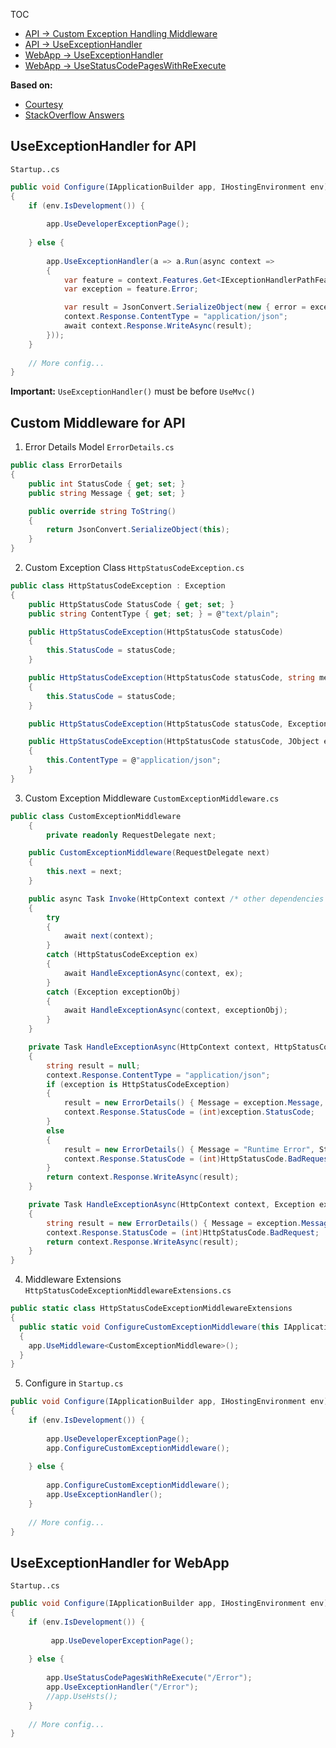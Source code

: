 TOC
* [API -> Custom Exception Handling Middleware](#custom-middleware-for-api)
* [API -> UseExceptionHandler](#useexceptionhandler-for-api)
* [WebApp -> UseExceptionHandler](#useexceptionHandler-for-webApp)
* [WebApp -> UseStatusCodePagesWithReExecute](https://docs.microsoft.com/en-us/aspnet/core/fundamentals/error-handling?view=aspnetcore-2.2#usestatuscodepageswithreexecute)

**Based on:**
* [Courtesy](https://blogs.msdn.microsoft.com/brandonh/2017/07/31/using-middleware-to-trap-exceptions-in-asp-net-core/)
* [StackOverflow Answers](https://stackoverflow.com/questions/38630076/asp-net-core-web-api-exception-handling)

## UseExceptionHandler for API
`Startup..cs`
```cs
public void Configure(IApplicationBuilder app, IHostingEnvironment env)
{
    if (env.IsDevelopment()) {
    
        app.UseDeveloperExceptionPage();
        
    } else {
    
        app.UseExceptionHandler(a => a.Run(async context =>
        {
            var feature = context.Features.Get<IExceptionHandlerPathFeature>();
            var exception = feature.Error;

            var result = JsonConvert.SerializeObject(new { error = exception.Message });
            context.Response.ContentType = "application/json";
            await context.Response.WriteAsync(result);
        }));
    }
    
    // More config...
}
```
**Important:**  `UseExceptionHandler()` must be before `UseMvc()` 

## Custom Middleware for API
1. Error Details Model
`ErrorDetails.cs`
```cs
public class ErrorDetails
{
    public int StatusCode { get; set; }
    public string Message { get; set; }

    public override string ToString()
    {
        return JsonConvert.SerializeObject(this);
    }
}
```

2. Custom Exception Class
`HttpStatusCodeException.cs`
```cs
public class HttpStatusCodeException : Exception
{
    public HttpStatusCode StatusCode { get; set; }
    public string ContentType { get; set; } = @"text/plain";

    public HttpStatusCodeException(HttpStatusCode statusCode)
    {
        this.StatusCode = statusCode;
    }

    public HttpStatusCodeException(HttpStatusCode statusCode, string message) : base(message)
    {
        this.StatusCode = statusCode;
    }

    public HttpStatusCodeException(HttpStatusCode statusCode, Exception inner) : this(statusCode, inner.ToString()) { }

    public HttpStatusCodeException(HttpStatusCode statusCode, JObject errorObject) : this(statusCode, errorObject.ToString())
    {
        this.ContentType = @"application/json";
    }
}
```

3. Custom Exception Middleware
`CustomExceptionMiddleware.cs`
```cs
public class CustomExceptionMiddleware
    {
        private readonly RequestDelegate next;

    public CustomExceptionMiddleware(RequestDelegate next)
    {
        this.next = next;
    }

    public async Task Invoke(HttpContext context /* other dependencies */)
    {
        try
        {
            await next(context);
        }
        catch (HttpStatusCodeException ex)
        {
            await HandleExceptionAsync(context, ex);
        }
        catch (Exception exceptionObj)
        {
            await HandleExceptionAsync(context, exceptionObj);
        }
    }

    private Task HandleExceptionAsync(HttpContext context, HttpStatusCodeException exception)
    {
        string result = null;
        context.Response.ContentType = "application/json";
        if (exception is HttpStatusCodeException)
        {
            result = new ErrorDetails() { Message = exception.Message, StatusCode = (int)exception.StatusCode }.ToString();
            context.Response.StatusCode = (int)exception.StatusCode;
        }
        else
        {
            result = new ErrorDetails() { Message = "Runtime Error", StatusCode = (int)HttpStatusCode.BadRequest }.ToString();
            context.Response.StatusCode = (int)HttpStatusCode.BadRequest;
        }
        return context.Response.WriteAsync(result);
    }

    private Task HandleExceptionAsync(HttpContext context, Exception exception)
    {
        string result = new ErrorDetails() { Message = exception.Message, StatusCode = (int)HttpStatusCode.InternalServerError }.ToString();
        context.Response.StatusCode = (int)HttpStatusCode.BadRequest;
        return context.Response.WriteAsync(result);
    }
}
```

4. Middleware Extensions
`HttpStatusCodeExceptionMiddlewareExtensions.cs`
```cs
public static class HttpStatusCodeExceptionMiddlewareExtensions
{
  public static void ConfigureCustomExceptionMiddleware(this IApplicationBuilder app)
  {
    app.UseMiddleware<CustomExceptionMiddleware>();
  }
}
```

5. Configure in `Startup.cs`
```cs
public void Configure(IApplicationBuilder app, IHostingEnvironment env)
{
    if (env.IsDevelopment()) {
    
        app.UseDeveloperExceptionPage();
        app.ConfigureCustomExceptionMiddleware();
        
    } else {
    
        app.ConfigureCustomExceptionMiddleware();
        app.UseExceptionHandler();
    }
    
    // More config...
}
```

## UseExceptionHandler for WebApp
`Startup..cs`
```cs
public void Configure(IApplicationBuilder app, IHostingEnvironment env)
{
    if (env.IsDevelopment()) {
    
         app.UseDeveloperExceptionPage();
         
    } else {
    
        app.UseStatusCodePagesWithReExecute("/Error");
        app.UseExceptionHandler("/Error");
        //app.UseHsts();
    }
    
    // More config...
}
```
